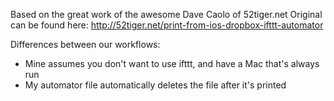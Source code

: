 Based on the great work of the awesome Dave Caolo of 52tiger.net
Original can be found here: http://52tiger.net/print-from-ios-dropbox-ifttt-automator

Differences between our workflows:

* Mine assumes you don't want to use ifttt, and have a Mac that's always run
* My automator file automatically deletes the file after it's printed
